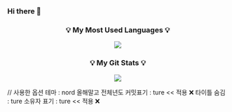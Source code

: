 ### Hi there 👋

<!--
**dmscornjs/dmscornjs** is a ✨ _special_ ✨ repository because its `README.md` (this file) appears on your GitHub profile.

Here are some ideas to get you started:

- 🔭 I’m currently working on ...
- 🌱 I’m currently learning ...
- 👯 I’m looking to collaborate on ...
- 🤔 I’m looking for help with ...
- 💬 Ask me about ...
- 📫 How to reach me: ...
- 😄 Pronouns: ...
- ⚡ Fun fact: ...
-->
<h3 align="center">💡 My Most Used Languages 💡</h3>
<p align="center">
  <a href="https://github.com/${dmscornjs}">
    <img align="center" src="https://github-readme-stats.vercel.app/api/top-langs/?username=${dmscornjs}&layout=compact&theme=${nord}" />
  </a>
</p>
<h3 align="center">💡 My Git Stats 💡</h3>
<p align="center">
  <a href="https://github.com/${dmscornjs}">
    <img align="center" src="https://github-readme-stats.vercel.app/api?username=${dmscornjs}&hide=${true}&hide_title=${true}&show_icons=${true}&include_all_commits=${2022}&theme=${nord}" />
  </a>
</p>

// 사용한 옵션
테마 : nord
올해말고 전체년도 커밋표기 : ture << 적용 ❌ 
타이틀 숨김 : ture
소유자 표기 : ture << 적용 ❌
